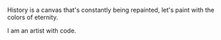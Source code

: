 History is a canvas that's constantly being repainted, let's paint with the colors of eternity.

I am an artist with code.
